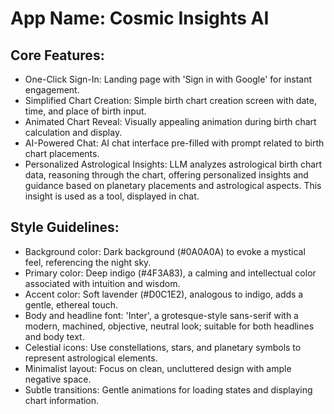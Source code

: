 # **App Name**: Cosmic Insights AI

## Core Features:

- One-Click Sign-In: Landing page with 'Sign in with Google' for instant engagement.
- Simplified Chart Creation: Simple birth chart creation screen with date, time, and place of birth input.
- Animated Chart Reveal: Visually appealing animation during birth chart calculation and display.
- AI-Powered Chat: AI chat interface pre-filled with prompt related to birth chart placements.
- Personalized Astrological Insights: LLM analyzes astrological birth chart data, reasoning through the chart, offering personalized insights and guidance based on planetary placements and astrological aspects. This insight is used as a tool, displayed in chat.

## Style Guidelines:

- Background color: Dark background (#0A0A0A) to evoke a mystical feel, referencing the night sky.
- Primary color: Deep indigo (#4F3A83), a calming and intellectual color associated with intuition and wisdom. 
- Accent color: Soft lavender (#D0C1E2), analogous to indigo, adds a gentle, ethereal touch.
- Body and headline font: 'Inter', a grotesque-style sans-serif with a modern, machined, objective, neutral look; suitable for both headlines and body text.
- Celestial icons: Use constellations, stars, and planetary symbols to represent astrological elements.
- Minimalist layout: Focus on clean, uncluttered design with ample negative space.
- Subtle transitions: Gentle animations for loading states and displaying chart information.